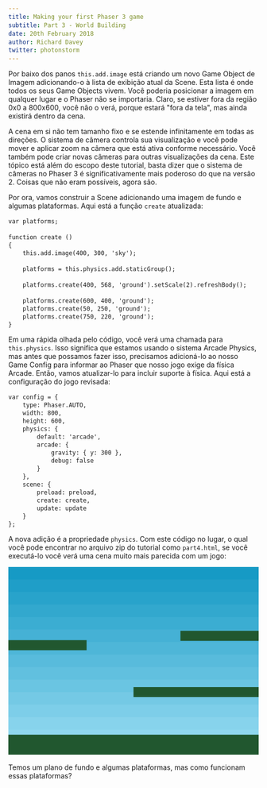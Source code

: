 ```yaml
---
title: Making your first Phaser 3 game
subtitle: Part 3 - World Building
date: 20th February 2018
author: Richard Davey
twitter: photonstorm
---
```


Por baixo dos panos `this.add.image` está criando um novo Game Object de Imagem adicionando-o à lista de exibição atual da Scene. Esta lista é onde todos os seus Game Objects vivem. Você poderia posicionar a imagem em qualquer lugar e o Phaser não se importaria. Claro, se estiver fora da região 0x0 a 800x600, você não o verá, porque estará "fora da tela", mas ainda existirá dentro da cena.

A cena em si não tem tamanho fixo e se estende infinitamente em todas as direções. O sistema de câmera controla sua visualização e você pode mover e aplicar zoom na câmera que está ativa conforme necessário. Você também pode criar novas câmeras para outras visualizações da cena. Este tópico está além do escopo deste tutorial, basta dizer que o sistema de câmeras no Phaser 3 é significativamente mais poderoso do que na versão 2. Coisas que não eram possíveis, agora são.

Por ora, vamos construir a Scene adicionando uma imagem de fundo e algumas plataformas. Aqui está a função `create` atualizada:

```
var platforms;

function create ()
{
    this.add.image(400, 300, 'sky');

    platforms = this.physics.add.staticGroup();

    platforms.create(400, 568, 'ground').setScale(2).refreshBody();

    platforms.create(600, 400, 'ground');
    platforms.create(50, 250, 'ground');
    platforms.create(750, 220, 'ground');
}
```

Em uma rápida olhada pelo código, você verá uma chamada para `this.physics`. Isso significa que estamos usando o sistema Arcade Physics, mas antes que possamos fazer isso, precisamos adicioná-lo ao nosso Game Config para informar ao Phaser que nosso jogo exige da física Arcade. Então, vamos atualizar-lo para incluir suporte à física. Aqui está a configuração do jogo revisada:

```
var config = {
    type: Phaser.AUTO,
    width: 800,
    height: 600,
    physics: {
        default: 'arcade',
        arcade: {
            gravity: { y: 300 },
            debug: false
        }
    },
    scene: {
        preload: preload,
        create: create,
        update: update
    }
};
```
A nova adição é a propriedade `physics`. Com este código no lugar, o qual você pode encontrar no arquivo zip do tutorial como `part4.html`, se você executá-lo você verá uma cena muito mais parecida com um jogo:

![image](part4.png)

Temos um plano de fundo e algumas plataformas, mas como funcionam essas plataformas?
